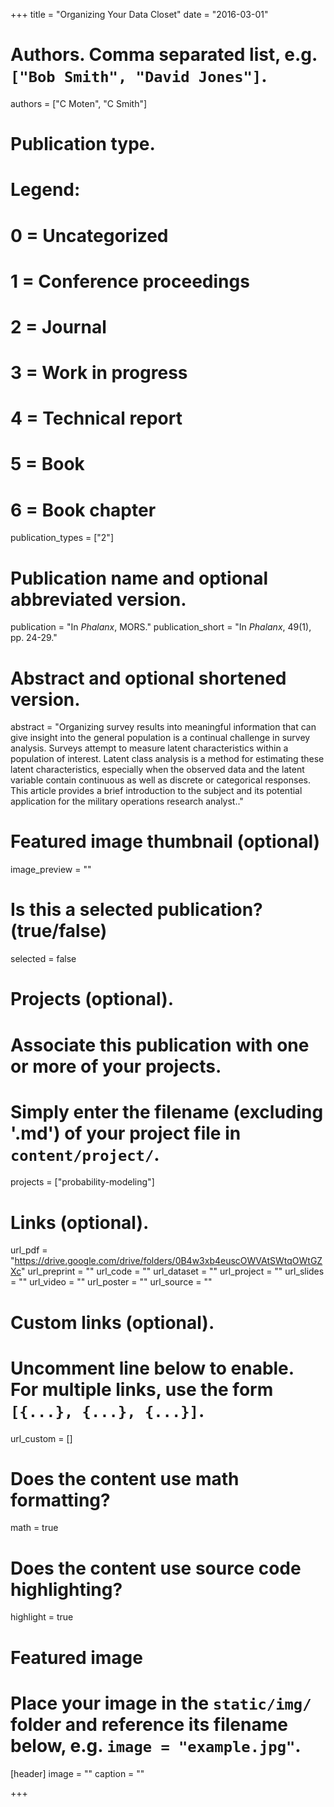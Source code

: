+++
title = "Organizing Your Data Closet"
date = "2016-03-01"

# Authors. Comma separated list, e.g. `["Bob Smith", "David Jones"]`.
authors = ["C Moten", "C Smith"]

# Publication type.
# Legend:
# 0 = Uncategorized
# 1 = Conference proceedings
# 2 = Journal
# 3 = Work in progress
# 4 = Technical report
# 5 = Book
# 6 = Book chapter
publication_types = ["2"]

# Publication name and optional abbreviated version.
publication = "In *Phalanx*, MORS."
publication_short = "In *Phalanx*, 49(1), pp. 24-29."

# Abstract and optional shortened version.
abstract = "Organizing survey results into meaningful information that can give insight into the general population is a continual challenge in survey analysis. Surveys attempt to measure latent characteristics within a population of interest. Latent class analysis is a method for estimating these latent characteristics, especially when the observed data and the latent variable contain continuous as well as discrete or categorical responses. This article provides a brief introduction to the subject and its potential application for the military operations research analyst.."

# Featured image thumbnail (optional)
image_preview = ""

# Is this a selected publication? (true/false)
selected = false

# Projects (optional).
#   Associate this publication with one or more of your projects.
#   Simply enter the filename (excluding '.md') of your project file in `content/project/`.
projects = ["probability-modeling"]

# Links (optional).
url_pdf = "https://drive.google.com/drive/folders/0B4w3xb4euscOWVAtSWtqOWtGZXc"
url_preprint = ""
url_code = ""
url_dataset = ""
url_project = ""
url_slides = ""
url_video = ""
url_poster = ""
url_source = ""

# Custom links (optional).
#   Uncomment line below to enable. For multiple links, use the form `[{...}, {...}, {...}]`.
url_custom = []

# Does the content use math formatting?
math = true

# Does the content use source code highlighting?
highlight = true

# Featured image
# Place your image in the `static/img/` folder and reference its filename below, e.g. `image = "example.jpg"`.
[header]
image = ""
caption = ""

+++


